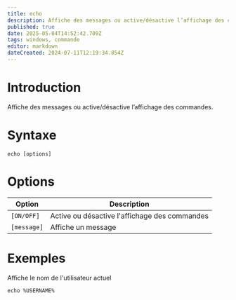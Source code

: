 ```yaml
---
title: echo
description: Affiche des messages ou active/désactive l’affichage des commandes
published: true
date: 2025-05-04T14:52:42.709Z
tags: windows, commande
editor: markdown
dateCreated: 2024-07-11T12:19:34.854Z
---
```


# Introduction

Affiche des messages ou active/désactive l’affichage des commandes.

# Syntaxe

`echo [options]`

# Options

| Option      | Description                                   |
| ----------- | --------------------------------------------- |
| `[ON/OFF]`  | Active ou désactive l'affichage des commandes |
| `[message]` | Affiche un message                            |

# Exemples

Affiche le nom de l'utilisateur actuel

`echo %USERNAME%`
